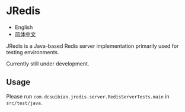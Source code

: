 # JRedis

* English
* [简体中文](./README.zh-CN.md)

JRedis is a Java-based Redis server implementation primarily used for testing environments.

Currently still under development.

## Usage

Please run `com.dcsuibian.jredis.server.RedisServerTests.main` in `src/test/java`.

